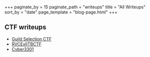 +++
paginate_by = 15
paginate_path = "writeups"
title = "All Writeups"
sort_by = "date"
page_template = "blog-page.html"
+++

## CTF writeups

- [Guild Selection CTF](./Guild_Selection_CTF)
- [RVCExIITBCTF](./RVCExIITBFinals)
- [Cyber3301](./Cyber3301)
